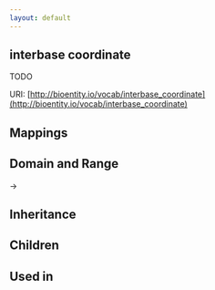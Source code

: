 ```yaml
---
layout: default
---
```


## interbase coordinate


TODO

URI: [http://bioentity.io/vocab/interbase_coordinate](http://bioentity.io/vocab/interbase_coordinate)
## Mappings


## Domain and Range

 -> 

## Inheritance


## Children


## Used in


